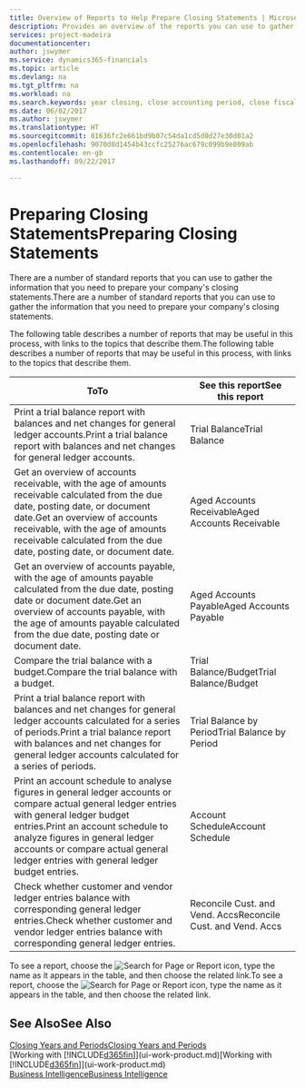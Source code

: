 ```yaml
---
title: Overview of Reports to Help Prepare Closing Statements | Microsoft Docs
description: Provides an overview of the reports you can use to gather information to prepare your company's closing statements when closing the fiscal year.
services: project-madeira
documentationcenter: 
author: jswymer
ms.service: dynamics365-financials
ms.topic: article
ms.devlang: na
ms.tgt_pltfrm: na
ms.workload: na
ms.search.keywords: year closing, close accounting period, close fiscal year, aging, creditor payments, vendor payments, assets, liabilities, equity, analysis, reporting, financial report, business intelligence, BI, Power Bi, KPI
ms.date: 06/02/2017
ms.author: jswymer
ms.translationtype: HT
ms.sourcegitcommit: 81636fc2e661bd9b07c54da1cd5d0d27e30d01a2
ms.openlocfilehash: 9070d8d1454b43ccfc25276ac679c099b9e809ab
ms.contentlocale: en-gb
ms.lasthandoff: 09/22/2017

---
```

# <a name="preparing-closing-statements"></a><span data-ttu-id="f0cb8-103">Preparing Closing Statements</span><span class="sxs-lookup"><span data-stu-id="f0cb8-103">Preparing Closing Statements</span></span>
<span data-ttu-id="f0cb8-104">There are a number of standard reports that you can use to gather the information that you need to prepare your company's closing statements.</span><span class="sxs-lookup"><span data-stu-id="f0cb8-104">There are a number of standard reports that you can use to gather the information that you need to prepare your company's closing statements.</span></span>

<span data-ttu-id="f0cb8-105">The following table describes a number of reports that may be useful in this process, with links to the topics that describe them.</span><span class="sxs-lookup"><span data-stu-id="f0cb8-105">The following table describes a number of reports that may be useful in this process, with links to the topics that describe them.</span></span>

| <span data-ttu-id="f0cb8-106">To</span><span class="sxs-lookup"><span data-stu-id="f0cb8-106">To</span></span> | <span data-ttu-id="f0cb8-107">See this report</span><span class="sxs-lookup"><span data-stu-id="f0cb8-107">See this report</span></span> |
| --- | --- |
| <span data-ttu-id="f0cb8-108">Print a trial balance report with balances and net changes for general ledger accounts.</span><span class="sxs-lookup"><span data-stu-id="f0cb8-108">Print a trial balance report with balances and net changes for general ledger accounts.</span></span> |<span data-ttu-id="f0cb8-109">Trial Balance</span><span class="sxs-lookup"><span data-stu-id="f0cb8-109">Trial Balance</span></span> |
| <span data-ttu-id="f0cb8-110">Get an overview of accounts receivable, with the age of amounts receivable calculated from the due date, posting date, or document date.</span><span class="sxs-lookup"><span data-stu-id="f0cb8-110">Get an overview of accounts receivable, with the age of amounts receivable calculated from the due date, posting date, or document date.</span></span> |<span data-ttu-id="f0cb8-111">Aged Accounts Receivable</span><span class="sxs-lookup"><span data-stu-id="f0cb8-111">Aged Accounts Receivable</span></span> |
| <span data-ttu-id="f0cb8-112">Get an overview of accounts payable, with the age of amounts payable calculated from the due date, posting date or document date.</span><span class="sxs-lookup"><span data-stu-id="f0cb8-112">Get an overview of accounts payable, with the age of amounts payable calculated from the due date, posting date or document date.</span></span> |<span data-ttu-id="f0cb8-113">Aged Accounts Payable</span><span class="sxs-lookup"><span data-stu-id="f0cb8-113">Aged Accounts Payable</span></span> |
| <span data-ttu-id="f0cb8-114">Compare the trial balance with a budget.</span><span class="sxs-lookup"><span data-stu-id="f0cb8-114">Compare the trial balance with a budget.</span></span> |<span data-ttu-id="f0cb8-115">Trial Balance/Budget</span><span class="sxs-lookup"><span data-stu-id="f0cb8-115">Trial Balance/Budget</span></span> |
| <span data-ttu-id="f0cb8-116">Print a trial balance report with balances and net changes for general ledger accounts calculated for a series of periods.</span><span class="sxs-lookup"><span data-stu-id="f0cb8-116">Print a trial balance report with balances and net changes for general ledger accounts calculated for a series of periods.</span></span> |<span data-ttu-id="f0cb8-117">Trial Balance by Period</span><span class="sxs-lookup"><span data-stu-id="f0cb8-117">Trial Balance by Period</span></span> |
| <span data-ttu-id="f0cb8-118">Print an account schedule to analyse figures in general ledger accounts or compare actual general ledger entries with general ledger budget entries.</span><span class="sxs-lookup"><span data-stu-id="f0cb8-118">Print an account schedule to analyze figures in general ledger accounts or compare actual general ledger entries with general ledger budget entries.</span></span> |<span data-ttu-id="f0cb8-119">Account Schedule</span><span class="sxs-lookup"><span data-stu-id="f0cb8-119">Account Schedule</span></span> |
| <span data-ttu-id="f0cb8-120">Check whether customer and vendor ledger entries balance with corresponding general ledger entries.</span><span class="sxs-lookup"><span data-stu-id="f0cb8-120">Check whether customer and vendor ledger entries balance with corresponding general ledger entries.</span></span> |<span data-ttu-id="f0cb8-121">Reconcile Cust. and Vend. Accs</span><span class="sxs-lookup"><span data-stu-id="f0cb8-121">Reconcile Cust. and Vend. Accs</span></span> |

<span data-ttu-id="f0cb8-122">To see a report, choose the ![Search for Page or Report](media/ui-search/search_small.png "Search for Page or Report icon") icon, type the name as it appears in the table, and then choose the related link.</span><span class="sxs-lookup"><span data-stu-id="f0cb8-122">To see a report, choose the ![Search for Page or Report](media/ui-search/search_small.png "Search for Page or Report icon") icon, type the name as it appears in the table, and then choose the related link.</span></span>

## <a name="see-also"></a><span data-ttu-id="f0cb8-123">See Also</span><span class="sxs-lookup"><span data-stu-id="f0cb8-123">See Also</span></span>
[<span data-ttu-id="f0cb8-124">Closing Years and Periods</span><span class="sxs-lookup"><span data-stu-id="f0cb8-124">Closing Years and Periods</span></span>](year-close-years-periods.md)  
<span data-ttu-id="f0cb8-125">[Working with [!INCLUDE[d365fin](includes/d365fin_md.md)]](ui-work-product.md)</span><span class="sxs-lookup"><span data-stu-id="f0cb8-125">[Working with [!INCLUDE[d365fin](includes/d365fin_md.md)]](ui-work-product.md)</span></span>  
[<span data-ttu-id="f0cb8-126">Business Intelligence</span><span class="sxs-lookup"><span data-stu-id="f0cb8-126">Business Intelligence</span></span>](bi.md)

